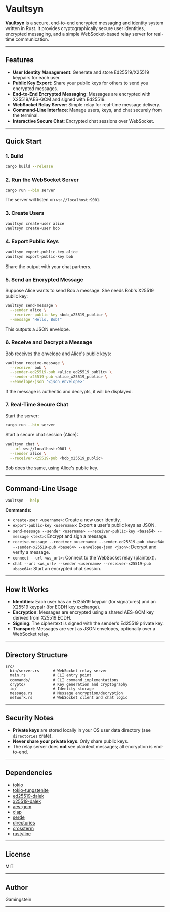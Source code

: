 # Vaultsyn

**Vaultsyn** is a secure, end-to-end encrypted messaging and identity system written in Rust. It provides cryptographically secure user identities, encrypted messaging, and a simple WebSocket-based relay server for real-time communication.

---

## Features

- **User Identity Management**: Generate and store Ed25519/X25519 keypairs for each user.
- **Public Key Export**: Share your public keys for others to send you encrypted messages.
- **End-to-End Encrypted Messaging**: Messages are encrypted with X25519/AES-GCM and signed with Ed25519.
- **WebSocket Relay Server**: Simple relay for real-time message delivery.
- **Command-Line Interface**: Manage users, keys, and chat securely from the terminal.
- **Interactive Secure Chat**: Encrypted chat sessions over WebSocket.

---

## Quick Start

### 1. Build

```sh
cargo build --release
```

### 2. Run the WebSocket Server

```sh
cargo run --bin server
```

The server will listen on `ws://localhost:9001`.

### 3. Create Users

```sh
vaultsyn create-user alice
vaultsyn create-user bob
```

### 4. Export Public Keys

```sh
vaultsyn export-public-key alice
vaultsyn export-public-key bob
```

Share the output with your chat partners.

### 5. Send an Encrypted Message

Suppose Alice wants to send Bob a message. She needs Bob's X25519 public key:

```sh
vaultsyn send-message \
  --sender alice \
  --receiver-public-key <bob_x25519_public> \
  --message "Hello, Bob!"
```

This outputs a JSON envelope.

### 6. Receive and Decrypt a Message

Bob receives the envelope and Alice's public keys:

```sh
vaultsyn receive-message \
  --receiver bob \
  --sender-ed25519-pub <alice_ed25519_public> \
  --sender-x25519-pub <alice_x25519_public> \
  --envelope-json '<json_envelope>'
```

If the message is authentic and decrypts, it will be displayed.

### 7. Real-Time Secure Chat

Start the server:

```sh
cargo run --bin server
```

Start a secure chat session (Alice):

```sh
vaultsyn chat \
  --url ws://localhost:9001 \
  --sender alice \
  --receiver-x25519-pub <bob_x25519_public>
```

Bob does the same, using Alice's public key.

---

## Command-Line Usage

```sh
vaultsyn --help
```

**Commands:**

- `create-user <username>`: Create a new user identity.
- `export-public-key <username>`: Export a user's public keys as JSON.
- `send-message --sender <username> --receiver-public-key <base64> --message <text>`: Encrypt and sign a message.
- `receive-message --receiver <username> --sender-ed25519-pub <base64> --sender-x25519-pub <base64> --envelope-json <json>`: Decrypt and verify a message.
- `connect --url <ws_url>`: Connect to the WebSocket relay (plaintext).
- `chat --url <ws_url> --sender <username> --receiver-x25519-pub <base64>`: Start an encrypted chat session.

---

## How It Works

- **Identities**: Each user has an Ed25519 keypair (for signatures) and an X25519 keypair (for ECDH key exchange).
- **Encryption**: Messages are encrypted using a shared AES-GCM key derived from X25519 ECDH.
- **Signing**: The ciphertext is signed with the sender's Ed25519 private key.
- **Transport**: Messages are sent as JSON envelopes, optionally over a WebSocket relay.

---

## Directory Structure

```
src/
  bin/server.rs      # WebSocket relay server
  main.rs            # CLI entry point
  commands/          # CLI command implementations
  crypto/            # Key generation and cryptography
  io/                # Identity storage
  message.rs         # Message encryption/decryption
  network.rs         # WebSocket client and chat logic
```

---

## Security Notes

- **Private keys** are stored locally in your OS user data directory (see `directories` crate).
- **Never share your private keys**. Only share public keys.
- The relay server does **not** see plaintext messages; all encryption is end-to-end.

---

## Dependencies

- [tokio](https://crates.io/crates/tokio)
- [tokio-tungstenite](https://crates.io/crates/tokio-tungstenite)
- [ed25519-dalek](https://crates.io/crates/ed25519-dalek)
- [x25519-dalek](https://crates.io/crates/x25519-dalek)
- [aes-gcm](https://crates.io/crates/aes-gcm)
- [clap](https://crates.io/crates/clap)
- [serde](https://crates.io/crates/serde)
- [directories](https://crates.io/crates/directories)
- [crossterm](https://crates.io/crates/crossterm)
- [rustyline](https://crates.io/crates/rustyline)

---

## License

MIT

---

## Author

Gamingstein

---
